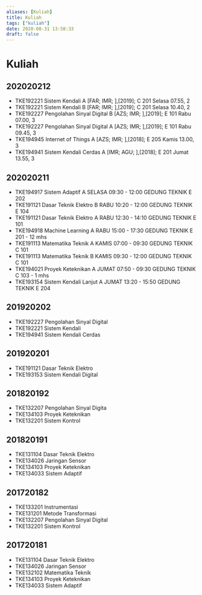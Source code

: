 ```yaml
---
aliases: [Kuliah]
title: Kuliah
tags: ["kuliah"]
date: 2020-08-31 13:58:33
draft: false
---
```


# Kuliah

## 202020212

- TKE192221 Sistem Kendali A [FAR; IMR; ],[2019]; C 201 Selasa 07.55, 2
- TKE192221 Sistem Kendali B [FAR; IMR; ],[2019]; C 201 Selasa 10.40, 2
- TKE192227 Pengolahan Sinyal Digital B [AZS; IMR; ],[2019]; E 101 Rabu 07.00, 3
- TKE192227 Pengolahan Sinyal Digital A [AZS; IMR; ],[2019]; E 101 Rabu 09.45, 3
- TKE194945 Internet of Things A [AZS; IMR; ],[2018]; E 205 Kamis 13.00, 3
- TKE194941 Sistem Kendali Cerdas A [IMR; AGU; ],[2018]; E 201 Jumat 13.55, 3

## 202020211

- TKE194917 Sistem Adaptif A SELASA 09:30 - 12:00 GEDUNG TEKNIK E 202
- TKE191121 Dasar Teknik Elektro B RABU 10:20 - 12:00 GEDUNG TEKNIK E 104
- TKE191121 Dasar Teknik Elektro A RABU 12:30 - 14:10 GEDUNG TEKNIK E 101
- TKE194918 Machine Learning A RABU 15:00 - 17:30 GEDUNG TEKNIK E 201 - 12 mhs
- TKE191113 Matematika Teknik A KAMIS 07:00 - 09:30 GEDUNG TEKNIK C 101
- TKE191113 Matematika Teknik B KAMIS 09:30 - 12:00 GEDUNG TEKNIK C 101
- TKE194021 Proyek Keteknikan A JUMAT 07:50 - 09:30 GEDUNG TEKNIK C 103 - 1 mhs
- TKE193154 Sistem Kendali Lanjut A JUMAT 13:20 - 15:50 GEDUNG TEKNIK E 204

## 201920202

- TKE192227 Pengolahan Sinyal Digital
- TKE192221 Sistem Kendali
- TKE194941 Sistem Kendali Cerdas

## 201920201

- TKE191121 Dasar Teknik Elektro
- TKE193153 Sistem Kendali Digital

## 201820192

- TKE132207 Pengolahan Sinyal Digita
- TKE134103 Proyek Keteknikan
- TKE132201 Sistem Kontrol

## 201820191

- TKE131104 Dasar Teknik Elektro
- TKE134026 Jaringan Sensor
- TKE134103 Proyek Keteknikan
- TKE134033 Sistem Adaptif

## 201720182

- TKE133201 Instrumentasi
- TKE131201 Metode Transformasi
- TKE132207 Pengolahan Sinyal Digital
- TKE132201 Sistem Kontrol

## 201720181

- TKE131104 Dasar Teknik Elektro
- TKE134026 Jaringan Sensor
- TKE132102 Matematika Teknik
- TKE134103 Proyek Keteknikan
- TKE134033 Sistem Adaptif
